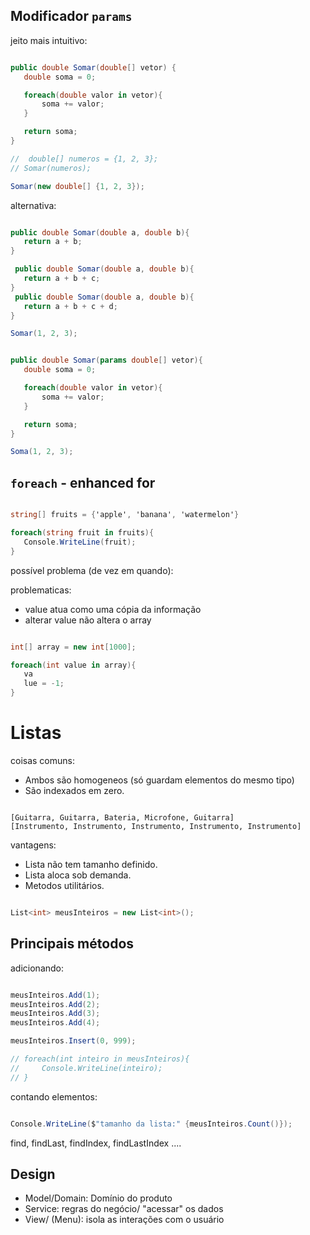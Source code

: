 ## Modificador `params`

jeito mais intuitivo:
 ```cs

 public double Somar(double[] vetor) {
    double soma = 0;

    foreach(double valor in vetor){
        soma += valor;
    }

    return soma;
 }

//  double[] numeros = {1, 2, 3};
// Somar(numeros);

Somar(new double[] {1, 2, 3});

 ```

 alternativa:

 ```cs

 public double Somar(double a, double b){
    return a + b;
 }

  public double Somar(double a, double b){
    return a + b + c;
 }
  public double Somar(double a, double b){
    return a + b + c + d;
 }

 Somar(1, 2, 3);

 ```

 ```cs

 public double Somar(params double[] vetor){
    double soma = 0;

    foreach(double valor in vetor){
        soma += valor;
    }

    return soma;
 }

 Soma(1, 2, 3);

 ```

 ## `foreach` - enhanced for

 ```cs

 string[] fruits = {'apple', 'banana', 'watermelon'}

 foreach(string fruit in fruits){
    Console.WriteLine(fruit);
 }

 ```

 possível problema (de vez em quando):

 problematicas:

 - value atua como uma cópia da informação
 - alterar value não altera o array

 ```cs

 int[] array = new int[1000];

 foreach(int value in array){
    va
    lue = -1;
 }
 ```

 # Listas

 coisas comuns:

 - Ambos são homogeneos (só guardam elementos do mesmo tipo)
 - São indexados em zero.

 ```

 [Guitarra, Guitarra, Bateria, Microfone, Guitarra]
 [Instrumento, Instrumento, Instrumento, Instrumento, Instrumento]

 ```

 vantagens: 

 - Lista não tem tamanho definido.
- Lista aloca sob demanda.
- Metodos utilitários.

```cs

List<int> meusInteiros = new List<int>();

``` 

## Principais métodos

adicionando:

```cs

meusInteiros.Add(1);
meusInteiros.Add(2);
meusInteiros.Add(3);
meusInteiros.Add(4);

meusInteiros.Insert(0, 999);

// foreach(int inteiro in meusInteiros){
//     Console.WriteLine(inteiro);
// }

```

contando elementos: 

```cs

Console.WriteLine($"tamanho da lista:" {meusInteiros.Count()});
```

find, findLast, findIndex, findLastIndex
....

## Design

- Model/Domain: Domínio do produto
- Service: regras do negócio/ "acessar" os dados
- View/ (Menu): isola as interações com o usuário